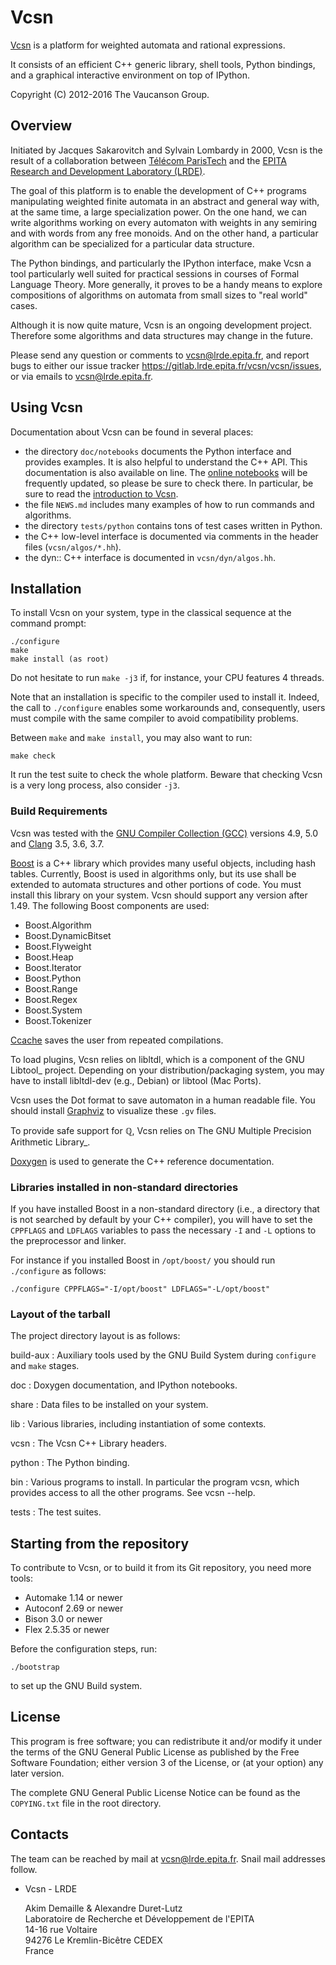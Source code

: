 Vcsn
====

[Vcsn](http://vcsn.lrde.epita.fr) is a platform for weighted automata
and rational expressions.

It consists of an efficient C++ generic library, shell tools, Python
bindings, and a graphical interactive environment on top of IPython.

Copyright (C) 2012-2016 The Vaucanson Group.

Overview
--------

Initiated by Jacques Sakarovitch and Sylvain Lombardy in 2000, Vcsn is
the result of a collaboration between [Télécom
ParisTech](http://www.telecom-paristech.fr) and the [EPITA Research and
Development Laboratory (LRDE)](http://www.lrde.epita.fr).

The goal of this platform is to enable the development of C++ programs
manipulating weighted finite automata in an abstract and general way
with, at the same time, a large specialization power. On the one hand,
we can write algorithms working on every automaton with weights in any
semiring and with words from any free monoids. And on the other hand, a
particular algorithm can be specialized for a particular data structure.

The Python bindings, and particularly the IPython interface, make Vcsn a
tool particularly well suited for practical sessions in courses of Formal
Language Theory.  More generally, it proves to be a handy means to explore
compositions of algorithms on automata from small sizes to "real world"
cases.

Although it is now quite mature, Vcsn is an ongoing development
project. Therefore some algorithms and data structures may change in the
future.

Please send any question or comments to <vcsn@lrde.epita.fr>, and report
bugs to either our issue tracker
<https://gitlab.lrde.epita.fr/vcsn/vcsn/issues>, or via emails to
<vcsn@lrde.epita.fr>.

Using Vcsn
----------

Documentation about Vcsn can be found in several places:

-   the directory `doc/notebooks` documents the Python interface and
    provides examples. It is also helpful to understand the C++ API.
    This documentation is also available on line. The [online
    notebooks](http://vcsn-sandbox.lrde.epita.fr/tree/Doc) will be
    frequently updated, so please be sure to check there. In particular,
    be sure to read the [introduction to
    Vcsn](http://vcsn-sandbox.lrde.epita.fr/notebooks/Doc/!Read-me-first.ipynb).
-   the file `NEWS.md` includes many examples of how to run commands
    and algorithms.
-   the directory `tests/python` contains tons of test cases written in
    Python.
-   the C++ low-level interface is documented via comments in the header
    files (`vcsn/algos/*.hh`).
-   the dyn:: C++ interface is documented in `vcsn/dyn/algos.hh`.

Installation
------------

To install Vcsn on your system, type in the classical sequence at the
command prompt:

    ./configure
    make
    make install (as root)

Do not hesitate to run `make -j3` if, for instance, your CPU features 4
threads.

Note that an installation is specific to the compiler used to install
it. Indeed, the call to `./configure` enables some workarounds and,
consequently, users must compile with the same compiler to avoid
compatibility problems.

Between `make` and `make install`, you may also want to run:

    make check

It run the test suite to check the whole platform. Beware that checking
Vcsn is a very long process, also consider `-j3`.

### Build Requirements

Vcsn was tested with the [GNU Compiler Collection
(GCC)](http://gcc.gnu.org) versions 4.9, 5.0 and
[Clang](http://clang.llvm.org) 3.5, 3.6, 3.7.

[Boost](http://www.boost.org) is a C++ library which provides many
useful objects, including hash tables. Currently, Boost is used in
algorithms only, but its use shall be extended to automata structures
and other portions of code. You must install this library on your
system. Vcsn should support any version after 1.49. The following Boost
components are used:

-   Boost.Algorithm
-   Boost.DynamicBitset
-   Boost.Flyweight
-   Boost.Heap
-   Boost.Iterator
-   Boost.Python
-   Boost.Range
-   Boost.Regex
-   Boost.System
-   Boost.Tokenizer

[Ccache](http://ccache.samba.org) saves the user from repeated
compilations.

To load plugins, Vcsn relies on libltdl, which is a component of the GNU
Libtool\_ project. Depending on your distribution/packaging system, you
may have to install libltdl-dev (e.g., Debian) or libtool (Mac Ports).

Vcsn uses the Dot format to save automaton in a human readable file. You
should install [Graphviz](http://www.research.att.com/sw/tools/graphviz)
to visualize these `.gv` files.

To provide safe support for ℚ, Vcsn relies on The GNU Multiple Precision
Arithmetic Library\_.

[Doxygen](http://doxygen.org) is used to generate the C++ reference
documentation.

### Libraries installed in non-standard directories

If you have installed Boost in a non-standard directory (i.e., a
directory that is not searched by default by your C++ compiler), you
will have to set the `CPPFLAGS` and `LDFLAGS` variables to pass the
necessary `-I` and `-L` options to the preprocessor and linker.

For instance if you installed Boost in `/opt/boost/` you should run
`./configure` as follows:

    ./configure CPPFLAGS="-I/opt/boost" LDFLAGS="-L/opt/boost"

### Layout of the tarball

The project directory layout is as follows:

build-aux
:   Auxiliary tools used by the GNU Build System during `configure` and
    `make` stages.

doc
:   Doxygen documentation, and IPython notebooks.

share
:   Data files to be installed on your system.

lib
:   Various libraries, including instantiation of some contexts.

vcsn
:   The Vcsn C++ Library headers.

python
:   The Python binding.

bin
:   Various programs to install. In particular the program vcsn, which
    provides access to all the other programs. See vcsn --help.

tests
:   The test suites.

Starting from the repository
----------------------------

To contribute to Vcsn, or to build it from its Git repository, you need
more tools:

-   Automake 1.14 or newer
-   Autoconf 2.69 or newer
-   Bison 3.0 or newer
-   Flex 2.5.35 or newer

Before the configuration steps, run:

    ./bootstrap

to set up the GNU Build system.

License
-------

This program is free software; you can redistribute it and/or modify it
under the terms of the GNU General Public License as published by the
Free Software Foundation; either version 3 of the License, or (at your
option) any later version.

The complete GNU General Public License Notice can be found as the
`COPYING.txt` file in the root directory.

Contacts
--------

The team can be reached by mail at <vcsn@lrde.epita.fr>. Snail mail
addresses follow.

-   Vcsn - LRDE

    Akim Demaille & Alexandre Duret-Lutz\
    Laboratoire de Recherche et Développement de l'EPITA\
    14-16 rue Voltaire\
    94276 Le Kremlin-Bicêtre CEDEX\
    France


<!--

LocalWords:  Vcsn Vaucanson Sakarovitch Télécom ParisTech EPITA LRDE automata
LocalWords:  semiring monoids Vcsn's txt vcsn algos hh dyn GCC DynamicBitset
LocalWords:  Regex Tokenizer Ccache libltdl Libtool dev libtool Graphviz gv de
LocalWords:  Doxygen CPPFLAGS LDFLAGS preprocessor IPython instantiation Akim
LocalWords:  Automake Autoconf Demaille Alexandre Duret Lutz Laboratoire et
LocalWords:  Développement l'EPITA Bicêtre CEDEX rst API ipynb ispell
LocalWords:  Sylvain american

Local Variables:
coding: utf-8
ispell-dictionary: "american"
fill-column: 76
mode: markdown
End:

-->
